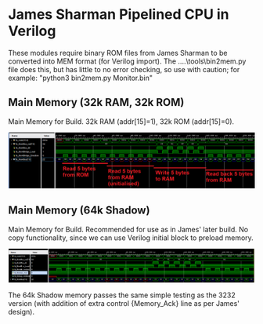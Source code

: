 # James Sharman Pipelined CPU in Verilog
These modules require binary ROM files from James Sharman to be converted into MEM format (for Verilog import). The ..\..\tools\bin2mem.py file does this, but has little to no error checking, so use with caution; for example: "python3 bin2mem.py Monitor.bin"

## Main Memory (32k RAM, 32k ROM)
Main Memory for Build. 32k RAM (addr[15]=1), 32k ROM (addr[15]=0).

![Simulation Waveform](https://raw.githubusercontent.com/m1geo/JamesSharmanPipelinedCPU/main/Verilog/MainMemory/MainMemory3232_sim.png "Simulation Waveform")

## Main Memory (64k Shadow)
Main Memory for Build. Recommended for use as in James' later build. No copy functionality, since we can use Verilog initial block to preload memory.

![Simulation Waveform](https://raw.githubusercontent.com/m1geo/JamesSharmanPipelinedCPU/main/Verilog/MainMemory/MainMemory64shadow_sim.png "Simulation Waveform")

The 64k Shadow memory passes the same simple testing as the 3232 version (with addition of extra control {Memory_Ack} line as per James' design).